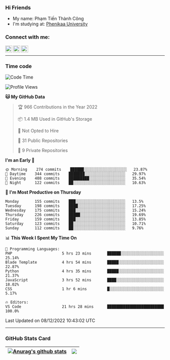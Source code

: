 ### Hi Friends

- My name: Phạm Tiến Thành Công
- I'm studying at: [Phenikaa University]


### Connect with me:
[<img align="left" alt="PhamTienThanhCong | Facebook" width="22px" src="https://upload.wikimedia.org/wikipedia/commons/thumb/1/16/Facebook-icon-1.png/640px-Facebook-icon-1.png" />][facebook]
[<img align="left" alt="PhamTienThanhCong | Zalo" width="22px" src="https://www.anphatpc.com.vn/template/anphat_2020v2/images/icon-zalo.jpg" />][zalo]
[<img align="left" alt="PhamTienThanhCong | LinkedIn" width="22px" src="https://cdn3.iconfinder.com/data/icons/inficons/512/linkedin.png" />][linkedin]

<br />

---

### Time code

<!--START_SECTION:waka-->
![Code Time](http://img.shields.io/badge/Code%20Time-796%20hrs-blue)

![Profile Views](http://img.shields.io/badge/Profile%20Views-2-blue)

**🐱 My GitHub Data** 

> 🏆 966 Contributions in the Year 2022
 > 
> 📦 1.4 MB Used in GitHub's Storage 
 > 
> 🚫 Not Opted to Hire
 > 
> 📜 31 Public Repositories 
 > 
> 🔑 9 Private Repositories  
 > 
**I'm an Early 🐤** 

```text
🌞 Morning    274 commits    ██████░░░░░░░░░░░░░░░░░░░   23.87% 
🌆 Daytime    344 commits    ███████░░░░░░░░░░░░░░░░░░   29.97% 
🌃 Evening    408 commits    █████████░░░░░░░░░░░░░░░░   35.54% 
🌙 Night      122 commits    ██░░░░░░░░░░░░░░░░░░░░░░░   10.63%

```
📅 **I'm Most Productive on Thursday** 

```text
Monday       155 commits    ███░░░░░░░░░░░░░░░░░░░░░░   13.5% 
Tuesday      198 commits    ████░░░░░░░░░░░░░░░░░░░░░   17.25% 
Wednesday    175 commits    ███░░░░░░░░░░░░░░░░░░░░░░   15.24% 
Thursday     226 commits    █████░░░░░░░░░░░░░░░░░░░░   19.69% 
Friday       159 commits    ███░░░░░░░░░░░░░░░░░░░░░░   13.85% 
Saturday     123 commits    ██░░░░░░░░░░░░░░░░░░░░░░░   10.71% 
Sunday       112 commits    ██░░░░░░░░░░░░░░░░░░░░░░░   9.76%

```


📊 **This Week I Spent My Time On** 

```text
💬 Programming Languages: 
PHP                      5 hrs 23 mins       ██████░░░░░░░░░░░░░░░░░░░   25.14% 
Blade Template           4 hrs 54 mins       █████░░░░░░░░░░░░░░░░░░░░   22.87% 
Python                   4 hrs 35 mins       █████░░░░░░░░░░░░░░░░░░░░   21.37% 
JavaScript               3 hrs 52 mins       ████░░░░░░░░░░░░░░░░░░░░░   18.02% 
CSS                      1 hr 6 mins         █░░░░░░░░░░░░░░░░░░░░░░░░   5.17%

🔥 Editors: 
VS Code                  21 hrs 28 mins      █████████████████████████   100.0%

```


 Last Updated on 08/12/2022 10:43:02 UTC
<!--END_SECTION:waka-->

---

### GitHub Stats Card

| <a href="https://github.com/phamtienthanhcong"><img align="center" src="https://github-readme-stats.vercel.app/api?username=PhamTienThanhCong&show_icons=true&include_all_commits=true&theme=buefy&hide_border=true&theme=ocean_dark" alt="Anurag's github stats" /></a> | <a href="https://github.com/phamtienthanhcong"><img align="center" src="https://github-readme-stats.vercel.app/api/top-langs/?username=PhamTienThanhCong&layout=compact&theme=buefy&hide_border=true&theme=ocean_dark" /></a> |
| ------------- | ------------- |

[Phenikaa University]: https://phenikaa-uni.edu.vn/vi
[facebook]: https://www.facebook.com/phamtienthanhcong
[linkedin]: https://linkedin.com/in/phamtienthanhcong
[zalo]: https://zalo.me/0396396332
[tiktok]: https://www.tiktok.com/@phamtienthanhcong
[web]: https://github.com/PhamTienThanhCong/web_dev
[min project]: https://github.com/PhamTienThanhCong/Project-Of-Web
[c and cpp]: https://github.com/PhamTienThanhCong/Code_C_and_Cpro
[python]: https://github.com/PhamTienThanhCong/Python_beginer
